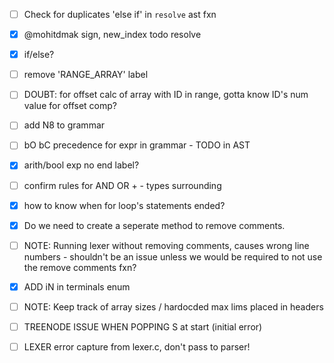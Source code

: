 - [ ] Check for duplicates 'else if' in `resolve` ast fxn
- [X] @mohitdmak sign, new_index todo resolve
- [X] if/else?
- [ ] remove 'RANGE_ARRAY' label
- [ ] DOUBT: for offset calc of array with ID in range, gotta know ID's num value for offset comp?
- [ ] add N8 to grammar
- [ ] bO bC precedence for expr in grammar - TODO in AST
- [X] arith/bool exp no end label?
- [ ] confirm rules for AND OR + - types surrounding
- [X] how to  know when for loop's statements ended?

- [X] Do we need to create a seperate method to remove comments.
- [ ] NOTE: Running lexer without removing comments, causes wrong line numbers - shouldn't be an issue unless we would be required to not use the remove comments fxn?
- [X]  ADD iN in terminals enum
- [ ] NOTE: Keep track of array sizes / hardocded max lims placed in headers
- [ ] TREENODE ISSUE WHEN POPPING S at start (initial error)
- [ ] LEXER error capture from lexer.c, don't pass to parser!
